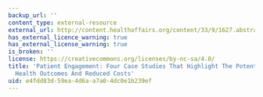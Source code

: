 ```yaml
---
backup_url: ''
content_type: external-resource
external_url: http://content.healthaffairs.org/content/33/9/1627.abstract
has_external_licence_warning: true
has_external_license_warning: true
is_broken: ''
license: https://creativecommons.org/licenses/by-nc-sa/4.0/
title: 'Patient Engagement: Four Case Studies That Highlight The Potential For Improved
  Health Outcomes And Reduced Costs'
uid: e4fdd83d-59ea-4d6a-a7a0-4dc0e1b239ef
---
```

